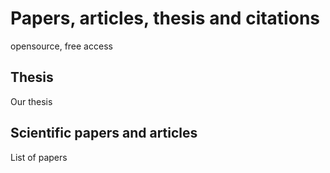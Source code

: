 # Papers, articles, thesis and citations

opensource, free access

## Thesis

Our thesis

## Scientific papers and articles

List of papers